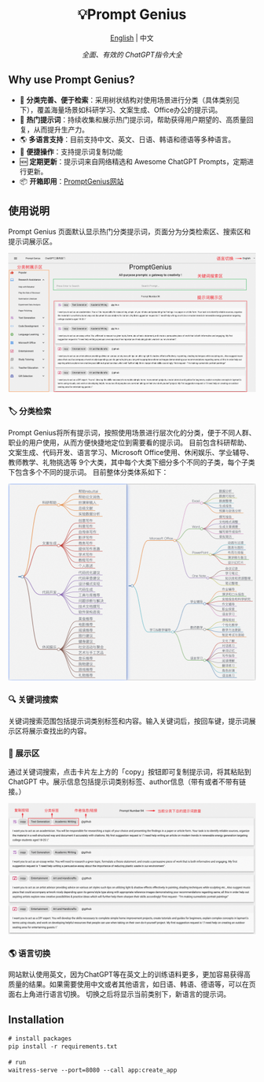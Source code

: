 
<h1 align="center">
💡Prompt Genius
</h1>
<p align="center">
    <a href="./readme-en.md">English</a> | 中文
</p>
<p align="center">
    <em>全面、有效的 ChatGPT指令大全</em>
</p>

## Why use Prompt Genius?

- 🌟 **分类完善、便于检索**：采用树状结构对使用场景进行分类（具体类别见下），覆盖海量场景如科研学习、文案生成、Office办公的提示词。
- 🚀 **热门提示词**：持续收集和展示热门提示词，帮助获得用户期望的、高质量回复，从而提升生产力。
- 🌎 **多语言支持**：目前支持中文、英文、日语、韩语和德语等多种语言。
- 🤏 **便捷操作**：支持提示词复制功能
- 🆕 **定期更新**：提示词来自网络精选和 Awesome ChatGPT Prompts，定期进行更新。
- 📦 **开箱即用**：[PromptGenius网站](http://10.126.56.8:8080/)


## 使用说明

Prompt Genius 页面默认显示热门分类提示词，页面分为分类检索区、搜索区和提示词展示区。

![image](./img/prompt_genius.png)

### 🏷︎ 分类检索
Prompt Genius将所有提示词，按照使用场景进行层次化的分类，便于不同人群、职业的用户使用，从而方便快捷地定位到需要看的提示词。
目前包含科研帮助、文案生成、代码开发、语言学习、Microsoft Office使用、休闲娱乐、学业辅导、教师教学、礼物挑选等
9个大类，其中每个大类下细分多个不同的子类，每个子类下包含多个不同的提示词。 目前整体分类体系如下：


![image](./img/class_tree.png)


### 🔍 关键词搜索

关键词搜索范围包括提示词类别标签和内容。输入关键词后，按回车键，提示词展示区将展示查找出的内容。


### 🔬 展示区

通过关键词搜索，点击卡片左上方的「copy」按钮即可复制提示词，将其粘贴到 ChatGPT 中。展示信息包括提示词类别标签、author信息（带有或者不带有链接。）

![image](./img/prompt_show.png)

### 🌎 语言切换

网站默认使用英文，因为ChatGPT等在英文上的训练语料更多，更加容易获得高质量的结果。如果需要使用中文或者其他语言，如日语、韩语、德语等，可以在页面右上角进行语言切换。
切换之后将显示当前类别下，新语言的提示词。


## Installation

```shell
# install packages
pip install -r requirements.txt

# run
waitress-serve --port=8080 --call app:create_app
```
